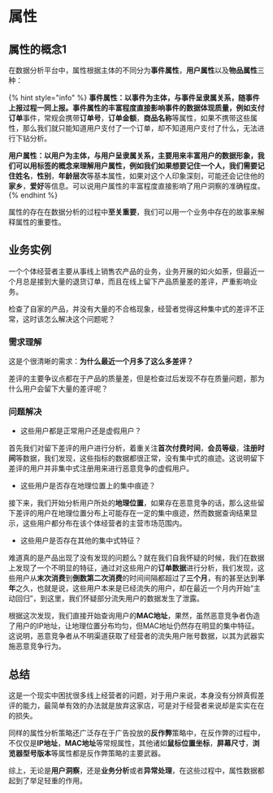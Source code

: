 # 属性

## 属性的概念1

在数据分析平台中，属性根据主体的不同分为**事件属性**，**用户属性**以及**物品属性**三种：

{% hint style="info" %}
**事件属性：以事件为主体，与事件呈隶属关系，随事件上报过程一同上报。事件属性的丰富程度直接影响事件的数据体现质量，例如支付订单**事件，常规会携带**订单号**，**订单金额**，**商品名称**等属性，如果不携带这些属性，那么我们就只能知道用户支付了一个订单，却不知道用户支付了什么，无法进行下钻分析。

**用户属性：以用户为主体，与用户呈隶属关系，主要用来丰富用户的数据形象，我们可以用标签的概念来理解用户属性，例如我们如果想要记住一个人，我们需要记住姓名**，**性别**，**年龄层次**等基本属性，如果对这个人印象深刻，可能还会记住他的**家乡**，**爱好**等信息。可以说用户属性的丰富程度直接影响了用户洞察的准确程度。
{% endhint %}

属性的存在在数据分析的过程中**至关重要**，我们可以用一个业务中存在的故事来解释属性的重要性。

## 业务实例

一个个体经营者主要从事线上销售农产品的业务，业务开展的如火如荼，但最近一个月总是接到大量的退货订单，而且在线上留下产品质量差的差评，严重影响业务。

检查了自家的产品，并没有大量的不合格现象，经营者觉得这种集中式的差评不正常，这时该怎么解决这个问题呢？

### 需求理解

这是个很清晰的需求：**为什么最近一个月多了这么多差评？**

差评的主要争议点都在于产品的质量差，但是检查过后发现不存在质量问题，那为什么用户会留下大量的差评呢？

### 问题解决

* 这些用户都是正常用户还是虚假用户？

首先我们对留下差评的用户进行分析，着重关注**首次付费时间**，**会员等级**，**注册时间**等数据，我们发现，这些指标的数据都很正常，没有集中式的痕迹。这说明留下差评的用户并非集中式注册用来进行恶意竞争的虚假用户。

* 这些用户是否存在地理位置上的集中痕迹？

接下来，我们开始分析用户所处的**地理位置**，如果存在恶意竞争的话，那么这些留下差评的用户在地理位置分布上可能存在一定的集中痕迹，然而数据查询结果显示，这些用户都分布在该个体经营者的主营市场范围内。

* 这些用户是否存在其他的集中式特征？

难道真的是产品出现了没有发现的问题么？就在我们自我怀疑的时候，我们在数据上发现了一个不明显的特征，通过对这些用户的**订单数据**进行分析，我们发现，这些用户从**末次消费**到**倒数第二次消费**的时间间隔都超过了**三个月**，有的甚至达到**半年**之久，也就是说，这些用户本来是已经流失的用户，却在最近一个月内开始“主动回归”，到这里，我们怀疑部分流失用户的数据发生了泄露。

根据这次发现，我们直接开始查询用户的**MAC地址**，果然，虽然恶意竞争者伪造了用户的IP地址，让地理位置分布均匀，但MAC地址仍然存在明显的集中特征。这说明，恶意竞争者从不明渠道获取了经营者的流失用户账号数据，以其为武器实施恶意竞争行为。

## 总结

这是一个现实中困扰很多线上经营者的问题，对于用户来说，本身没有分辨真假差评的能力，最简单有效的办法就是放弃这家店，可是对于经营者来说却是实实在在的损失。

同样的属性分析策略还广泛存在于广告投放的**反作弊**策略中，在反作弊的过程中，不仅仅是**IP地址**，**MAC地址**等常规属性，其他诸如**鼠标位置坐标**，**屏幕尺寸**，**浏览器型号版本**等属性都是反作弊策略的主要武器。

综上，无论是**用户洞察**，还是**业务分析**或者**异常处理**，在这些过程中，属性数据都起到了举足轻重的作用。
